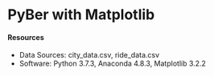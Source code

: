 # PyBer with Matplotlib

#### Resources
- Data Sources: city_data.csv, ride_data.csv
- Software: Python 3.7.3, Anaconda 4.8.3, Matplotlib 3.2.2
